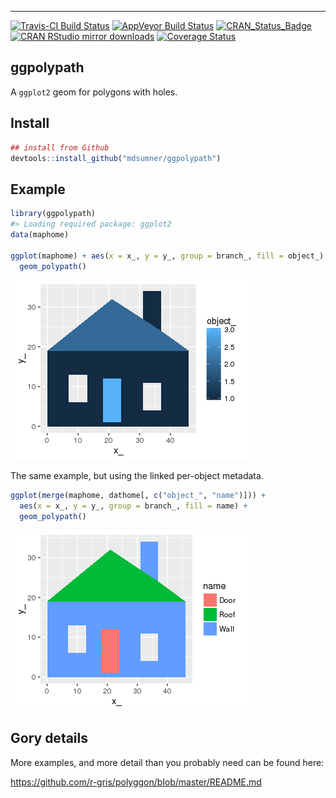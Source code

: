 
<!-- README.md is generated from README.Rmd. Please edit that file -->

------------------------------------------------------------------------

[![Travis-CI Build Status](https://travis-ci.org/mdsumner/ggpolypath.svg?branch=master)](https://travis-ci.org/mdsumner/ggpolypath) [![AppVeyor Build Status](https://ci.appveyor.com/api/projects/status/github/mdsumner/ggpolypath?branch=master&svg=true)](https://ci.appveyor.com/project/mdsumner/ggpolypath) [![CRAN\_Status\_Badge](http://www.r-pkg.org/badges/version/ggpolypath)](https://cran.r-project.org/package=ggpolypath) [![CRAN RStudio mirror downloads](http://cranlogs.r-pkg.org/badges/ggpolypath)](http://www.r-pkg.org/pkg/ggpolypath) [![Coverage Status](https://img.shields.io/codecov/c/github/mdsumner/ggpolypath/master.svg)](https://codecov.io/github/mdsumner/ggpolypath?branch=master)

ggpolypath
----------

A `ggplot2` geom for polygons with holes.

Install
-------

``` r
## install from Github
devtools::install_github("mdsumner/ggpolypath")
```

Example
-------

``` r
library(ggpolypath)
#> Loading required package: ggplot2
data(maphome)

ggplot(maphome) + aes(x = x_, y = y_, group = branch_, fill = object_) +
  geom_polypath()
```

![](figure/README-unnamed-chunk-3-1.png)

The same example, but using the linked per-object metadata.

``` r
ggplot(merge(maphome, dathome[, c("object_", "name")])) + 
  aes(x = x_, y = y_, group = branch_, fill = name) + 
  geom_polypath()
```

![](figure/README-unnamed-chunk-4-1.png)

Gory details
------------

More examples, and more detail than you probably need can be found here:

<https://github.com/r-gris/polyggon/blob/master/README.md>
